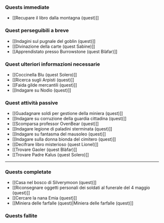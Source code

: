 
### Quests immediate

- [[Recupare il libro dalla montagna (quest)]]

### Quest perseguibili a breve

- [[Indagini sul pugnale del goblin (quest)]]
- [[Divinazione della carte (quest Sabine)]]
- [[Apprendistato presso Burrowstone (quest Blàfar)]]

### Quest ulteriori informazioni necessarie

- [[Coccinella Blu (quest Solero)]]
- [[Ricerca sugli Arpisti (quest)]]
- [[Faida gilde mercantili (quest)]]
- [[Indagare su Nodio (quest)]]

### Quest attività passive

- [[Guadagnare soldi per gestione della miniera (quest)]]
- [[Indagare su corruzione della guardia cittadina (quest)]]
- [[Scomparsa professor OvenBear (quest)]]
- [[Indagare legione di paladini sterminata (quest)]]
- [[Indagare su fantasma del mausoleo (quest)]]
- [[Indagare sulla donna bionda del cimitero (quest)]]
- [[Decifrare libro misterioso (quest Lionel)]]
- [[Trovare Gaoler (quest Blàfar)]]
- [[Trovare Padre Kalus (quest Solero)]]

--------------
### Quests completate

- [[Casa nel bosco di Silverymoon (quest)]]
- [[Riconsegnare oggetti personali dei soldati al funerale del 4 maggio (quest)]]
- [[Cercare la nana Emia (quest)]]
- [[Miniera delle farfalle (quest)|Miniera delle farfalle (quest)]]

### Quests fallite

